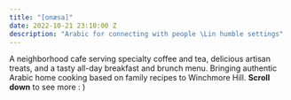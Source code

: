 ```yaml
---
title: "[onæsa]"
date: 2022-10-21 23:10:00 Z
description: "Arabic for connecting with people \Lin humble settings"
---
```


A neighborhood cafe serving specialty coffee and tea, delicious artisan treats, and a tasty all-day breakfast and brunch menu.
Bringing authentic Arabic home cooking based on family recipes to Winchmore Hill.
**Scroll down** to see more : )